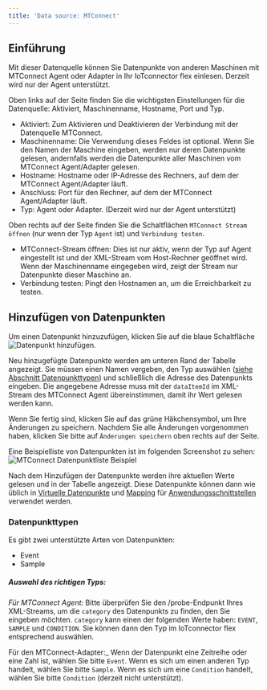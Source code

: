 ```yaml
---
title: 'Data source: MTConnect'
---
```


## Einführung

Mit dieser Datenquelle können Sie Datenpunkte von anderen Maschinen mit MTConnect Agent oder Adapter in Ihr IoTconnector flex einlesen. Derzeit wird nur der Agent unterstützt.

Oben links auf der Seite finden Sie die wichtigsten Einstellungen für die Datenquelle: Aktiviert, Maschinenname, Hostname, Port und Typ.

- Aktiviert: Zum Aktivieren und Deaktivieren der Verbindung mit der Datenquelle MTConnect.
- Maschinenname: Die Verwendung dieses Feldes ist optional. Wenn Sie den Namen der Maschine eingeben, werden nur deren Datenpunkte gelesen, andernfalls werden die Datenpunkte aller Maschinen vom MTConnect Agent/Adapter gelesen.
- Hostname: Hostname oder IP-Adresse des Rechners, auf dem der MTConnect Agent/Adapter läuft.
- Anschluss: Port für den Rechner, auf dem der MTConnect Agent/Adapter läuft.
- Typ: Agent oder Adapter. (Derzeit wird nur der Agent unterstützt)

Oben rechts auf der Seite finden Sie die Schaltflächen `MTConnect Stream öffnen` (nur wenn der Typ `Agent` ist) und `Verbindung testen`.

- MTConnect-Stream öffnen: Dies ist nur aktiv, wenn der Typ auf Agent eingestellt ist und der XML-Stream vom Host-Rechner geöffnet wird. Wenn der Maschinenname eingegeben wird, zeigt der Stream nur Datenpunkte dieser Maschine an.
- Verbindung testen: Pingt den Hostnamen an, um die Erreichbarkeit zu testen.

## Hinzufügen von Datenpunkten

Um einen Datenpunkt hinzuzufügen, klicken Sie auf die blaue Schaltfläche ![`Datenpunkt hinzufügen`](/img/datasource/addbutton.png).

Neu hinzugefügte Datenpunkte werden am unteren Rand der Tabelle angezeigt. Sie müssen einen Namen vergeben, den Typ auswählen ([siehe Abschnitt Datenpunkttypen](MTConnectDataSource.md#datenpunkttypen)) und schließlich die Adresse des Datenpunkts eingeben. Die angegebene Adresse muss mit der `dataItemId` im XML-Stream des MTConnect Agent übereinstimmen, damit ihr Wert gelesen werden kann.

Wenn Sie fertig sind, klicken Sie auf das grüne Häkchensymbol, um Ihre Änderungen zu speichern. Nachdem Sie alle Änderungen vorgenommen haben, klicken Sie bitte auf `Änderungen speichern` oben rechts auf der Seite.

Eine Beispielliste von Datenpunkten ist im folgenden Screenshot zu sehen:
![MTConnect Datenpunktliste Beispiel](/img/datasource/mtconnect_datapoints_example.png)

Nach dem Hinzufügen der Datenpunkte werden ihre aktuellen Werte gelesen und in der Tabelle angezeigt. Diese Datenpunkte können dann wie üblich in [Virtuelle Datenpunkte](VirtualDataPoints.md) und [Mapping](Mapping.md) für [Anwendungsschnittstellen](ApplicationInterface.md) verwendet werden.

### Datenpunkttypen

Es gibt zwei unterstützte Arten von Datenpunkten:

- Event
- Sample

##### Auswahl des richtigen Typs:

_Für MTConnect Agent:_
Bitte überprüfen Sie den /probe-Endpunkt Ihres XML-Streams, um die `category` des Datenpunkts zu finden, den Sie eingeben möchten. `category` kann einen der folgenden Werte haben: `EVENT`, `SAMPLE` und `CONDITION`. Sie können dann den Typ im IoTconnector flex entsprechend auswählen.

Für den MTConnect-Adapter:\_
Wenn der Datenpunkt eine Zeitreihe oder eine Zahl ist, wählen Sie bitte `Event`. Wenn es sich um einen anderen Typ handelt, wählen Sie bitte `Sample`. Wenn es sich um eine `Condition` handelt, wählen Sie bitte `Condition` (derzeit nicht unterstützt).
